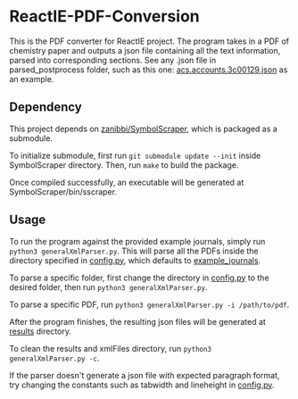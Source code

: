# ReactIE-PDF-Conversion

This is the PDF converter for ReactIE project. The program takes in a PDF of chemistry paper and outputs a json file containing all the text information, parsed into corresponding sections. See any .json file in parsed_postprocess folder, such as this one: [acs.accounts.3c00129.json](/results/acs.accounts.3c00129.json) as an example.

## Dependency

This project depends on [zanibbi/SymbolScraper](https://github.com/zanibbi/SymbolScraper), which is packaged as a submodule.

To initialize submodule, first run `git submodule update --init` inside SymbolScraper directory. Then, run `make` to build the package.

Once compiled successfully, an executable will be generated at SymbolScraper/bin/sscraper.

## Usage

To run the program against the provided example journals, simply run `python3 generalXmlParser.py`. This will parse all the PDFs inside the directory specified in [config.py](/config.py), which defaults to [example_journals](/example_journals).

To parse a specific folder, first change the directory in [config.py](/config.py) to the desired folder, then run `python3 generalXmlParser.py`.

To parse a specific PDF, run `python3 generalXmlParser.py -i /path/to/pdf`. 

After the program finishes, the resulting json files will be generated at [results](/results) directory.

To clean the results and xmlFiles directory, run `python3 generalXmlParser.py -c`.

If the parser doesn't generate a json file with expected paragraph format, try changing the constants such as tabwidth and lineheight in [config.py](/config.py).
